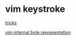 # vim keystroke

[tricks](https://github.com/vim/vim/issues/6349#issuecomment-650565664)

[vim internal byte representation](https://github.com/vim/vim/blob/8ea9390b78da9e34a20e7418712921397c0c1989/runtime/doc/todo.txt#L1189-L1193)


